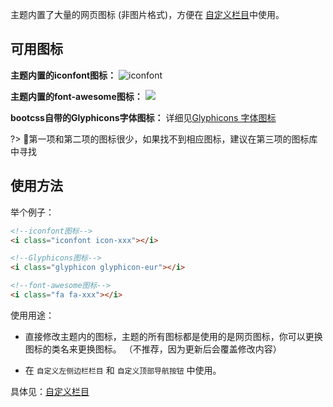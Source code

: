主题内置了大量的网页图标 (非图片格式)，方便在 [自定义栏目](/customize)中使用。

## 可用图标

**主题内置的iconfont图标：** ![iconfont](https://ws2.sinaimg.cn/large/006tNbRwly1fmqk5welm0j31h20h0dg9.jpg)

**主题内置的font-awesome图标：** ![](https://ws4.sinaimg.cn/large/006tNc79ly1fkiqvxfo2mj31kw0gv105.jpg)

**bootcss自带的Glyphicons字体图标：** 详细见[Glyphicons 字体图标](http://v3.bootcss.com/components/#glyphicons)

?> 第一项和第二项的图标很少，如果找不到相应图标，建议在第三项的图标库中寻找 

## 使用方法

举个例子：

```html
<!--iconfont图标-->
<i class="iconfont icon-xxx"></i>

<!--Glyphicons图标-->
<i class="glyphicon glyphicon-eur"></i>

<!--font-awesome图标-->
<i class="fa fa-xxx"></i>
```

使用用途：

* 直接修改主题内的图标，主题的所有图标都是使用的是网页图标，你可以更换图标的类名来更换图标。
  （不推荐，因为更新后会覆盖修改内容）

* 在 `自定义左侧边栏栏目` 和 `自定义顶部导航按钮` 中使用。

具体见：[自定义栏目](/customize)
